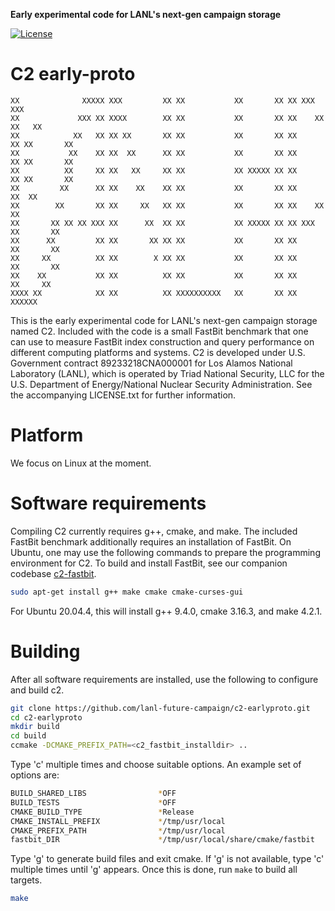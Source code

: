 **Early experimental code for LANL's next-gen campaign storage**

[![License](https://img.shields.io/badge/license-New%20BSD-blue.svg)](LICENSE.txt)

C2 early-proto
================

```
XX              XXXXX XXX         XX XX           XX       XX XX XXX         XXX
XX             XXX XX XXXX        XX XX           XX       XX XX    XX     XX   XX
XX            XX   XX XX XX       XX XX           XX       XX XX      XX XX       XX
XX           XX    XX XX  XX      XX XX           XX       XX XX      XX XX       XX
XX          XX     XX XX   XX     XX XX           XX XXXXX XX XX      XX XX       XX
XX         XX      XX XX    XX    XX XX           XX       XX XX     XX  XX
XX        XX       XX XX     XX   XX XX           XX       XX XX    XX   XX
XX       XX XX XX XXX XX      XX  XX XX           XX XXXXX XX XX XXX     XX       XX
XX      XX         XX XX       XX XX XX           XX       XX XX         XX       XX
XX     XX          XX XX        X XX XX           XX       XX XX         XX       XX
XX    XX           XX XX          XX XX           XX       XX XX          XX     XX
XXXX XX            XX XX          XX XXXXXXXXXX   XX       XX XX            XXXXXX
```

This is the early experimental code for LANL's next-gen campaign storage named C2. Included with the code is a small FastBit benchmark that one can use to measure FastBit index construction and query performance on different computing platforms and systems. C2 is developed under U.S. Government contract 89233218CNA000001 for Los Alamos National Laboratory (LANL), which is operated by Triad National Security, LLC for the U.S. Department of Energy/National Nuclear Security Administration. See the accompanying LICENSE.txt for further information.

# Platform

We focus on Linux at the moment.

# Software requirements

Compiling C2 currently requires g++, cmake, and make. The included FastBit benchmark additionally requires an installation of FastBit. On Ubuntu, one may use the following commands to prepare the programming environment for C2. To build and install FastBit, see our companion codebase [c2-fastbit](https://github.com/lanl-future-campaign/c2-fastbit).

```bash
sudo apt-get install g++ make cmake cmake-curses-gui
```

For Ubuntu 20.04.4, this will install g++ 9.4.0, cmake 3.16.3, and make 4.2.1.

# Building

After all software requirements are installed, use the following to configure and build c2.

```bash
git clone https://github.com/lanl-future-campaign/c2-earlyproto.git
cd c2-earlyproto
mkdir build
cd build
ccmake -DCMAKE_PREFIX_PATH=<c2_fastbit_installdir> ..
```

Type 'c' multiple times and choose suitable options. An example set of options are:

```bash
BUILD_SHARED_LIBS                *OFF
BUILD_TESTS                      *OFF
CMAKE_BUILD_TYPE                 *Release
CMAKE_INSTALL_PREFIX             */tmp/usr/local
CMAKE_PREFIX_PATH                */tmp/usr/local
fastbit_DIR                      */tmp/usr/local/share/cmake/fastbit
```

Type 'g' to generate build files and exit cmake. If 'g' is not available, type 'c' multiple times until 'g' appears. Once this is done, run `make` to build all targets.

```bash
make
```
